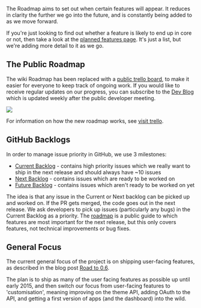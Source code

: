 The Roadmap aims to set out when certain features will appear. It reduces in clarity the further we go into the future, and is constantly being added to as we move forward.

If you're just looking to find out whether a feature is likely to end up in core or not, then take a look at the [planned features page](https://github.com/TryGhost/Ghost/wiki/Planned-Features). It's just a list, but we're adding more detail to it as we go.

## The Public Roadmap

The wiki Roadmap has been replaced with a [public trello board](https://trello.com/b/EceUgtCL/ghost-roadmap), to make it easier for everyone to keep track of ongoing work. If you would like to receive regular updates on our progress, you can subscribe to the [Dev Blog](http://dev.ghost.org) which is updated weekly after the public developer meeting.

[![](https://trello.com/b/EceUgtCL.png)](https://trello.com/b/EceUgtCL/ghost-roadmap)

For information on how the new roadmap works, see [visit trello](https://trello.com/c/0e0L0alW/65-how-does-this-roadmap-work-click-here-to-find-out).

## GitHub Backlogs

In order to manage issue priority in GitHub, we use 3 milestones:
- [Current Backlog](https://github.com/TryGhost/Ghost/issues?milestone=22) - contains high priority issues which we really want to ship in the next release and should always have ~10 issues
- [Next Backlog](https://github.com/TryGhost/Ghost/issues?milestone=21) - contains issues which are ready to be worked on
- [Future Backlog](https://github.com/TryGhost/Ghost/issues?milestone=6) - contains issues which aren't ready to be worked on yet

The idea is that any issue in the Current or Next backlog can be picked up and worked on. If the PR gets merged, the code goes out in the next release. We ask developers to pick up issues (particularly any bugs) in the Current Backlog as a priority. The [roadmap](https://trello.com/b/EceUgtCL/ghost-roadmap) is a public guide to which features are most important for the next release, but this only covers features, not technical improvements or bug fixes.

## General Focus

The current general focus of the project is on shipping user-facing features, as described in the blog post [Road to 0.6](http://dev.ghost.org/road-to-0-6/).

The plan is to ship as many of the user facing features as possible up until early 2015, and then switch our focus from user-facing features to 'customisation', meaning improving on the theme API, adding OAuth to the API, and getting a first version of apps (and the dashboard) into the wild.
